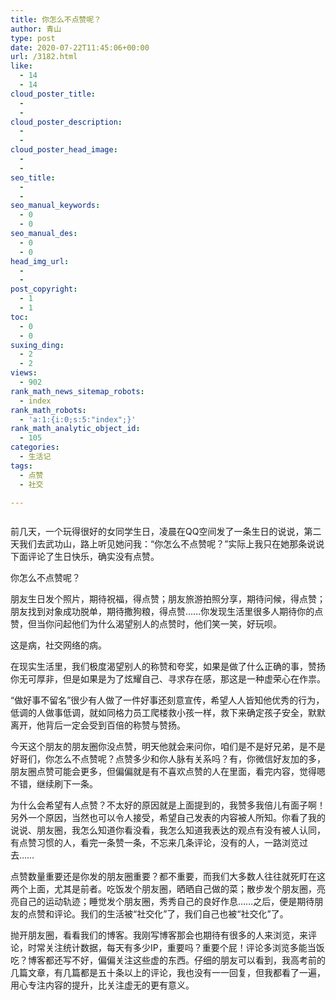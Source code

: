 ```yaml
---
title: 你怎么不点赞呢？
author: 青山
type: post
date: 2020-07-22T11:45:06+00:00
url: /3182.html
like:
  - 14
  - 14
cloud_poster_title:
  - 
  - 
cloud_poster_description:
  - 
  - 
cloud_poster_head_image:
  - 
  - 
seo_title:
  - 
  - 
seo_manual_keywords:
  - 0
  - 0
seo_manual_des:
  - 0
  - 0
head_img_url:
  - 
  - 
post_copyright:
  - 1
  - 1
toc:
  - 0
  - 0
suxing_ding:
  - 2
  - 2
views:
  - 902
rank_math_news_sitemap_robots:
  - index
rank_math_robots:
  - 'a:1:{i:0;s:5:"index";}'
rank_math_analytic_object_id:
  - 105
categories:
  - 生活记
tags:
  - 点赞
  - 社交

---
```

<div class="wp-block-image">
  <figure class="aligncenter size-large"><img decoding="async" src="https://rmt.dogedoge.com/fetch/~/source/unsplash/photo-1569513589209-18a39b58bcbd?ixid=MXwxMjA3fDB8MHxwaG90by1wYWdlfHx8fGVufDB8fHw%3D&ixlib=rb-1.2.1&auto=format&fit=crop&w=1950&q=80" alt=""/ alt="你怎么不点赞呢？ - 第1张图片" title="你怎么不点赞呢？ - 第1张图片 | 印记" ></figure>
</div>

前几天，一个玩得很好的女同学生日，凌晨在QQ空间发了一条生日的说说，第二天我们去武功山，路上听见她问我：“你怎么不点赞呢？”实际上我只在她那条说说下面评论了生日快乐，确实没有点赞。

你怎么不点赞呢？

朋友生日发个照片，期待祝福，得点赞；朋友旅游拍照分享，期待问候，得点赞；朋友找到对象成功脱单，期待撒狗粮，得点赞……你发现生活里很多人期待你的点赞，但当你问起他们为什么渴望别人的点赞时，他们笑一笑，好玩呗。

这是病，社交网络的病。

在现实生活里，我们极度渴望别人的称赞和夸奖，如果是做了什么正确的事，赞扬你无可厚非，但是如果是为了炫耀自己、寻求存在感，那这是一种虚荣心在作祟。

“做好事不留名”很少有人做了一件好事还刻意宣传，希望人人皆知他优秀的行为，低调的人做事低调，就如同格力员工爬楼救小孩一样，救下来确定孩子安全，默默离开，他背后一定会受到百倍的称赞与赞扬。

今天这个朋友的朋友圈你没点赞，明天他就会来问你，咱们是不是好兄弟，是不是好哥们，你怎么不点赞呢？点赞多少和你人脉有关系吗？有，你微信好友加的多，朋友圈点赞可能会更多，但偏偏就是有不喜欢点赞的人在里面，看完内容，觉得嗯不错，继续刷下一条。

为什么会希望有人点赞？不太好的原因就是上面提到的，我赞多我倍儿有面子啊！另外一个原因，当然也可以令人接受，希望自己发表的内容被人所知。你看了我的说说、朋友圈，我怎么知道你看没看，我怎么知道我表达的观点有没有被人认同，有点赞习惯的人，看完一条赞一条，不忘来几条评论，没有的人，一路浏览过去……

点赞数量重要还是你发的朋友圈重要？都不重要，而我们大多数人往往就死盯在这两个上面，尤其是前者。吃饭发个朋友圈，晒晒自己做的菜；散步发个朋友圈，亮亮自己的运动轨迹；睡觉发个朋友圈，秀秀自己的良好作息……之后，便是期待朋友的点赞和评论。我们的生活被“社交化”了，我们自己也被“社交化”了。

抛开朋友圈，看看我们的博客。我刚写博客那会也期待有很多的人来浏览，来评论，时常关注统计数据，每天有多少IP，重要吗？重要个屁！评论多浏览多能当饭吃？博客都还写不好，偏偏关注这些虚的东西。仔细的朋友可以看到，我高考前的几篇文章，有几篇都是五十条以上的评论，我也没有一一回复，但我都看了一遍，用心专注内容的提升，比关注虚无的更有意义。